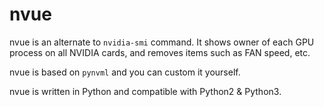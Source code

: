 # nvue

nvue is an alternate to `nvidia-smi` command. It shows owner of each GPU process on all NVIDIA cards, and removes items such as FAN speed, etc.

nvue is based on `pynvml` and you can custom it yourself.

nvue is written in Python and compatible with Python2 & Python3.